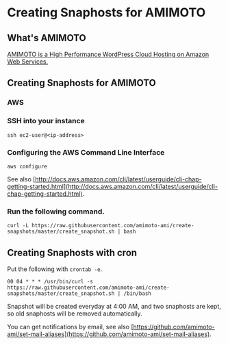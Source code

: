 # Creating Snaphosts for AMIMOTO

## What's AMIMOTO

[AMIMOTO is a High Performance WordPress Cloud Hosting on Amazon Web Services.](http://amimoto-ami.com/)

## Creating Snaphosts for AMIMOTO

### AWS

### SSH into your instance

```
ssh ec2-user@<ip-address>
```

### Configuring the AWS Command Line Interface

```
aws configure
```

See also [http://docs.aws.amazon.com/cli/latest/userguide/cli-chap-getting-started.html](http://docs.aws.amazon.com/cli/latest/userguide/cli-chap-getting-started.html).

### Run the following command.

```
curl -L https://raw.githubusercontent.com/amimoto-ami/create-snapshots/master/create_snapshot.sh | bash
```

## Creating Snaphosts with cron

Put the following with `crontab -e`.

```
00 04 * * * /usr/bin/curl -s https://raw.githubusercontent.com/amimoto-ami/create-snapshots/master/create_snapshot.sh | /bin/bash
```

Snapshot will be created everyday at 4:00 AM, and two snaphosts are kept, so old snaphosts will be removed automatically.

You can get notifications by email, see also [https://github.com/amimoto-ami/set-mail-aliases](https://github.com/amimoto-ami/set-mail-aliases).
